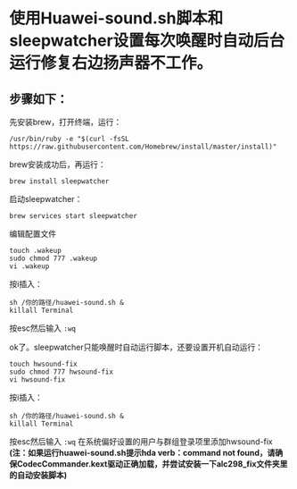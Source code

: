 # 使用Huawei-sound.sh脚本和sleepwatcher设置每次唤醒时自动后台运行修复右边扬声器不工作。
## 步骤如下：

先安装brew，打开终端，运行：
```
/usr/bin/ruby -e "$(curl -fsSL https://raw.githubusercontent.com/Homebrew/install/master/install)"
```
brew安装成功后，再运行：
```
brew install sleepwatcher
```
启动sleepwatcher：
```
brew services start sleepwatcher
```
编辑配置文件
```
touch .wakeup 
sudo chmod 777 .wakeup 
vi .wakeup 
```
按i插入：
```
sh /你的路径/huawei-sound.sh &
killall Terminal
```
按esc然后输入
`:wq`

ok了。sleepwatcher只能唤醒时自动运行脚本，还要设置开机自动运行：
```
touch hwsound-fix
sudo chmod 777 hwsound-fix
vi hwsound-fix
```
按i插入：
```
sh /你的路径/huawei-sound.sh &
killall Terminal
```
按esc然后输入
`:wq`
在系统偏好设置的用户与群组登录项里添加hwsound-fix
**(注：如果运行huawei-sound.sh提示hda verb：command not found，请确保CodecCommander.kext驱动正确加载，并尝试安装一下alc298_fix文件夹里的自动安装脚本)**
